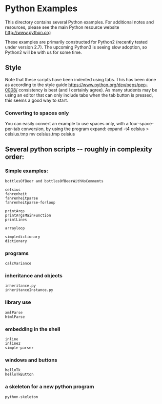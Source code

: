 
# Python Examples

This directory contains several Python examples.  For
additional notes and resources, please see the main
Python resource website
	http://www.python.org

These examples are primarily constructed for Python2
(recently tested under version 2.7).  The upcoming
Python3 is seeing slow adoption, so Python2 will be
with us for some time.

## Style

Note that these scripts have been indented using tabs.
This has been done as according to the style guide
	https://www.python.org/dev/peps/pep-0008/
consistency is best (and I certainly agree).  As many
students may be using an editor that can only include
tabs when the tab button is pressed, this seems a good
way to start.

### Converting to spaces only

You can easily convert an example to use spaces only,
with a four-space-per-tab conversion, by using the
program expand:
	expand -t4 celsius > celsius.tmp
	mv celsius.tmp celsius


## Several python scripts -- roughly in complexity order:

### Simple examples:
	bottlesOfBeer and bottlesOfBeerWithNoComments

	celsius
	fahrenheit
	fahrenheitparse
	fahrenheitparse-forloop

	printArgs
	printArgsMainFunction
	printLines

	arrayloop

	simpledictionary
	dictionary

### programs
	calcVariance

### inheritance and objects
	inheritance.py
	inheritanceInstance.py

### library use
	xmlParse
	htmlParse

### embedding in the shell
	inline
	inline2
	simple-parser

### windows and buttons
	helloTk
	helloTkButton

### a skeleton for a new python program
	python-skeleton
